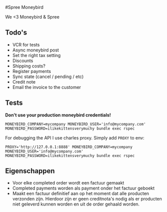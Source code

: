 #Spree Moneybird

We <3 Moneybird & Spree

## Todo's
- VCR for tests
- Async moneybird post
- Set the right tax setting
- Discounts
- Shipping costs?
- Register payments
- Sync state (cancel / pending / etc)
- Credit note
- Email the invoice to the customer

## Tests

**Don't use your production moneybird credentials!**

```
MONEYBIRD_COMPANY=mycompany MONEYBIRD_USER='info@mycompany.com' MONEYBIRD_PASSWORD=ilikekittensverymuchy bundle exec rspec
```

For debugging the API I use charles proxy. Simply add `PROXY` to env:
```
PROXY='http://127.0.0.1:8888' MONEYBIRD_COMPANY=mycompany MONEYBIRD_USER='info@mycompany.com' MONEYBIRD_PASSWORD=ilikekittensverymuchy bundle exec rspec
```

## Eigenschappen

- Voor elke completed order wordt een factuur gemaakt
- Completed payments worden als payment onder het factuur geboekt
- Maakt een factuur definitief aan op het moment dat alle producten verzonden zijn. Hierdoor zijn er geen creditnota's nodig als er producten niet geleverd kunnen worden en uit de order gehaald worden.
